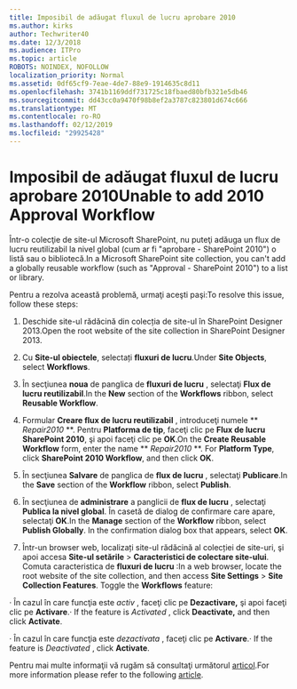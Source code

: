 ```yaml
---
title: Imposibil de adăugat fluxul de lucru aprobare 2010
ms.author: kirks
author: Techwriter40
ms.date: 12/3/2018
ms.audience: ITPro
ms.topic: article
ROBOTS: NOINDEX, NOFOLLOW
localization_priority: Normal
ms.assetid: 0df65cf9-7eae-4de7-88e9-1914635c8d11
ms.openlocfilehash: 3741b1169ddf731725c18fbaed80bfb321e5db46
ms.sourcegitcommit: dd43cc0a9470f98b8ef2a3787c823801d674c666
ms.translationtype: MT
ms.contentlocale: ro-RO
ms.lasthandoff: 02/12/2019
ms.locfileid: "29925428"
---
```

# <a name="unable-to-add-2010-approval-workflow"></a><span data-ttu-id="859f8-102">Imposibil de adăugat fluxul de lucru aprobare 2010</span><span class="sxs-lookup"><span data-stu-id="859f8-102">Unable to add 2010 Approval Workflow</span></span>

<span data-ttu-id="859f8-103">Într-o colecţie de site-ul Microsoft SharePoint, nu puteţi adăuga un flux de lucru reutilizabil la nivel global (cum ar fi "aprobare - SharePoint 2010") o listă sau o bibliotecă.</span><span class="sxs-lookup"><span data-stu-id="859f8-103">In a Microsoft SharePoint site collection, you can't add a globally reusable workflow (such as "Approval - SharePoint 2010") to a list or library.</span></span>
  
<span data-ttu-id="859f8-104">Pentru a rezolva această problemă, urmaţi aceşti paşi:</span><span class="sxs-lookup"><span data-stu-id="859f8-104">To resolve this issue, follow these steps:</span></span> 
  
1. <span data-ttu-id="859f8-105">Deschide site-ul rădăcină din colecția de site-ul în SharePoint Designer 2013.</span><span class="sxs-lookup"><span data-stu-id="859f8-105">Open the root website of the site collection in SharePoint Designer 2013.</span></span>
  
2. <span data-ttu-id="859f8-106">Cu **Site-ul obiectele**, selectați **fluxuri de lucru**.</span><span class="sxs-lookup"><span data-stu-id="859f8-106">Under **Site Objects**, select **Workflows**.</span></span> 
  
3. <span data-ttu-id="859f8-107">În secţiunea **noua** de panglica de **fluxuri de lucru** , selectaţi **Flux de lucru reutilizabil**.</span><span class="sxs-lookup"><span data-stu-id="859f8-107">In the **New** section of the **Workflows** ribbon, select **Reusable Workflow**.</span></span> 
  
4. <span data-ttu-id="859f8-p101">Formular **Creare flux de lucru reutilizabil** , introduceţi numele \*\* *Repair2010* \*\*. Pentru **Platforma de tip**, faceţi clic pe **Flux de lucru SharePoint 2010**, şi apoi faceţi clic pe **OK**.</span><span class="sxs-lookup"><span data-stu-id="859f8-p101">On the **Create Reusable Workflow** form, enter the name \*\* *Repair2010* \*\*. For **Platform Type**, click **SharePoint 2010 Workflow**, and then click **OK**.</span></span> 
  
1. <span data-ttu-id="859f8-110">În secţiunea **Salvare** de panglica de **flux de lucru** , selectaţi **Publicare**.</span><span class="sxs-lookup"><span data-stu-id="859f8-110">In the **Save** section of the **Workflow** ribbon, select **Publish**.</span></span> 
  
2. <span data-ttu-id="859f8-p102">În secţiunea de **administrare** a panglicii de **flux de lucru** , selectaţi **Publica la nivel global**. În casetă de dialog de confirmare care apare, selectaţi **OK**.</span><span class="sxs-lookup"><span data-stu-id="859f8-p102">In the **Manage** section of the **Workflow** ribbon, select **Publish Globally**. In the confirmation dialog box that appears, select **OK**.</span></span> 
  
3. <span data-ttu-id="859f8-p103">Într-un browser web, localizați site-ul rădăcină al colecției de site-uri, şi apoi accesa **Site-ul setările** \> **Caracteristici de colectare site-ului**. Comuta caracteristica de **fluxuri de lucru** :</span><span class="sxs-lookup"><span data-stu-id="859f8-p103">In a web browser, locate the root website of the site collection, and then access **Site Settings** \> **Site Collection Features**. Toggle the **Workflows** feature:</span></span> 
  
<span data-ttu-id="859f8-115">· În cazul în care funcţia este *activ* , faceţi clic pe **Dezactivare,** şi apoi faceţi clic pe **Activare**.</span><span class="sxs-lookup"><span data-stu-id="859f8-115">· If the feature is  *Activated*  , click **Deactivate,** and then click **Activate**.</span></span> 
  
<span data-ttu-id="859f8-116">· În cazul în care funcţia este *dezactivata* , faceţi clic pe **Activare**.</span><span class="sxs-lookup"><span data-stu-id="859f8-116">· If the feature is  *Deactivated*  , click **Activate**.</span></span> 
  
<span data-ttu-id="859f8-117">Pentru mai multe informaţii vă rugăm să consultaţi următorul [articol](https://go.microsoft.com/fwlink/?linkid=2047770&amp;clcid=0x409).</span><span class="sxs-lookup"><span data-stu-id="859f8-117">For more information please refer to the following [article](https://go.microsoft.com/fwlink/?linkid=2047770&amp;clcid=0x409).</span></span>
  

